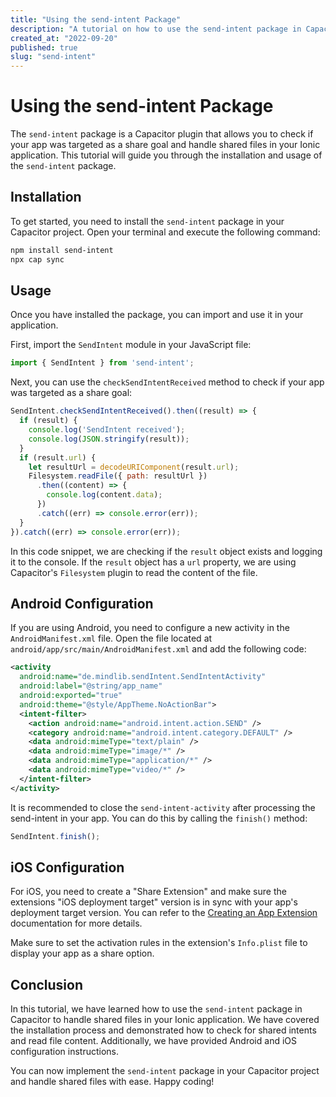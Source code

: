 ```yaml
---
title: "Using the send-intent Package"
description: "A tutorial on how to use the send-intent package in Capacitor"
created_at: "2022-09-20"
published: true
slug: "send-intent"
---
```


# Using the send-intent Package

The `send-intent` package is a Capacitor plugin that allows you to check if your app was targeted as a share goal and handle shared files in your Ionic application. This tutorial will guide you through the installation and usage of the `send-intent` package.

## Installation

To get started, you need to install the `send-intent` package in your Capacitor project. Open your terminal and execute the following command:

```bash
npm install send-intent
npx cap sync
```

## Usage

Once you have installed the package, you can import and use it in your application. 

First, import the `SendIntent` module in your JavaScript file:

```js
import { SendIntent } from 'send-intent';
```

Next, you can use the `checkSendIntentReceived` method to check if your app was targeted as a share goal:

```js
SendIntent.checkSendIntentReceived().then((result) => {
  if (result) {
    console.log('SendIntent received');
    console.log(JSON.stringify(result));
  }
  if (result.url) {
    let resultUrl = decodeURIComponent(result.url);
    Filesystem.readFile({ path: resultUrl })
      .then((content) => {
        console.log(content.data);
      })
      .catch((err) => console.error(err));
  }
}).catch((err) => console.error(err));
```

In this code snippet, we are checking if the `result` object exists and logging it to the console. If the `result` object has a `url` property, we are using Capacitor's `Filesystem` plugin to read the content of the file.

## Android Configuration

If you are using Android, you need to configure a new activity in the `AndroidManifest.xml` file. Open the file located at `android/app/src/main/AndroidManifest.xml` and add the following code:

```xml
<activity
  android:name="de.mindlib.sendIntent.SendIntentActivity"
  android:label="@string/app_name"
  android:exported="true"
  android:theme="@style/AppTheme.NoActionBar">
  <intent-filter>
    <action android:name="android.intent.action.SEND" />
    <category android:name="android.intent.category.DEFAULT" />
    <data android:mimeType="text/plain" />
    <data android:mimeType="image/*" />
    <data android:mimeType="application/*" />
    <data android:mimeType="video/*" />
  </intent-filter>
</activity>
```

It is recommended to close the `send-intent-activity` after processing the send-intent in your app. You can do this by calling the `finish()` method:

```js
SendIntent.finish();
```

## iOS Configuration

For iOS, you need to create a "Share Extension" and make sure the extensions "iOS deployment target" version is in sync with your app's deployment target version. You can refer to the [Creating an App Extension](https://developer.apple.com/library/archive/documentation/General/Conceptual/ExtensibilityPG/ExtensionCreation.html#//apple_ref/doc/uid/TP40014214-CH5-SW1) documentation for more details.

Make sure to set the activation rules in the extension's `Info.plist` file to display your app as a share option.

## Conclusion

In this tutorial, we have learned how to use the `send-intent` package in Capacitor to handle shared files in your Ionic application. We have covered the installation process and demonstrated how to check for shared intents and read file content. Additionally, we have provided Android and iOS configuration instructions.

You can now implement the `send-intent` package in your Capacitor project and handle shared files with ease. Happy coding!